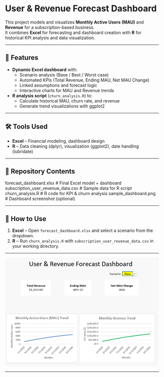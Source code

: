 # User & Revenue Forecast Dashboard

This project models and visualizes **Monthly Active Users (MAU)** and **Revenue** for a subscription-based business.  
It combines **Excel** for forecasting and dashboard creation with **R** for historical KPI analysis and data visualization.

---

## 📌 Features
- **Dynamic Excel dashboard** with:
  - Scenario analysis (Base / Best / Worst case)
  - Automated KPIs (Total Revenue, Ending MAU, Net MAU Change)
  - Linked assumptions and forecast logic
  - Interactive charts for MAU and Revenue trends
- **R analysis script** (`churn_analysis.R`) to:
  - Calculate historical MAU, churn rate, and revenue
  - Generate trend visualizations with ggplot2

---

## 🛠 Tools Used
- **Excel** – Financial modeling, dashboard design
- **R** – Data cleaning (dplyr), visualization (ggplot2), date handling (lubridate)

---

## 📂 Repository Contents
forecast_dashboard.xlsx          # Final Excel model + dashboard
subscription_user_revenue_data.csv  # Sample data for R script
churn_analysis.R                 # R code for KPI & churn analysis
sample_dashboard.png             # Dashboard screenshot (optional)

---

## 🚀 How to Use
1. **Excel** – Open `forecast_dashboard.xlsx` and select a scenario from the dropdown.
2. **R** – Run `churn_analysis.R` with `subscription_user_revenue_data.csv` in your working directory.

---

![Dashboard preview](sample_dashboard.png)

---
